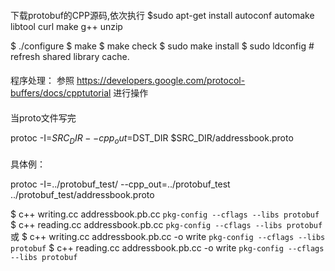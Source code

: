 ####
下载protobuf的CPP源码,依次执行
$sudo apt-get install autoconf automake libtool curl make g++ unzip

$ ./configure
$ make
$ make check
$ sudo make install
$ sudo ldconfig       # refresh shared library cache.

####
程序处理：
参照
https://developers.google.com/protocol-buffers/docs/cpptutorial  进行操作
####
当proto文件写完

protoc -I=$SRC_DIR --cpp_out=$DST_DIR $SRC_DIR/addressbook.proto
####
具体例：

protoc -I=../protobuf_test/ --cpp_out=../protobuf_test ../protobuf_test/addressbook.proto

$ c++ writing.cc addressbook.pb.cc `pkg-config --cflags --libs protobuf`
$ c++ reading.cc addressbook.pb.cc `pkg-config --cflags --libs protobuf`
或
$ c++ writing.cc addressbook.pb.cc -o write `pkg-config --cflags --libs protobuf`
$ c++ reading.cc addressbook.pb.cc -o write `pkg-config --cflags --libs protobuf`
